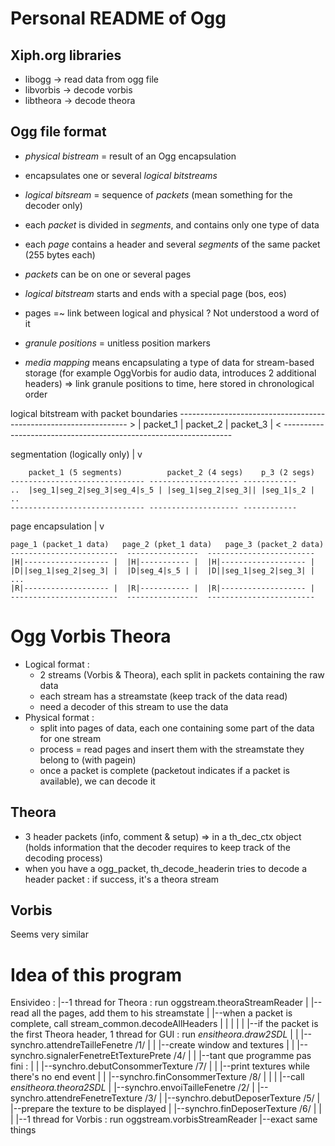 Personal README of Ogg
======================

Xiph.org libraries
------------------
- libogg -> read data from ogg file
- libvorbis -> decode vorbis
- libtheora -> decode theora

Ogg file format
---------------
- *physical bistream* = result of an Ogg encapsulation
- encapsulates one or several *logical bitstreams*
- *logical bitsream* = sequence of *packets* (mean something for the decoder only)
- each *packet* is divided in *segments*, and contains only one type of data
- each *page* contains a header and several *segments* of the same packet (255 bytes each)
- *packets* can be on one or several pages
- *logical bitstream* starts and ends with a special page (bos, eos)
- pages =~ link between logical and physical ? Not understood a word of it

- *granule positions* = unitless position markers
- *media mapping* means encapsulating a type of data for stream-based storage
(for example OggVorbis for audio data, introduces 2 additional headers)
=> link granule positions to time, here stored in chronological order

logical bitstream with packet boundaries
	-----------------------------------------------------------------
	> |       packet_1             | packet_2         | packet_3 |  <
	-----------------------------------------------------------------

segmentation (logically only)	|
								v

		packet_1 (5 segments)          packet_2 (4 segs)    p_3 (2 segs)
	------------------------------ -------------------- ------------
	..  |seg_1|seg_2|seg_3|seg_4|s_5 | |seg_1|seg_2|seg_3|| |seg_1|s_2 | ..
	------------------------------ -------------------- ------------

page encapsulation	| 
					v

	page_1 (packet_1 data)   page_2 (pket_1 data)   page_3 (packet_2 data)
	------------------------  ----------------  ------------------------
	|H|------------------- |  |H|----------- |  |H|------------------- |
	|D||seg_1|seg_2|seg_3| |  |D|seg_4|s_5 | |  |D||seg_1|seg_2|seg_3| | ...
	|R|------------------- |  |R|----------- |  |R|------------------- |
	------------------------  ----------------  ------------------------

Ogg Vorbis Theora
=================

- Logical format :
	- 2 streams (Vorbis & Theora), each split in packets containing the raw data
	- each stream has a streamstate (keep track of the data read)
	- need a decoder of this stream to use the data
- Physical format :
	- split into pages of data, each one containing some part of the data for one stream
	- process = read pages and insert them with the streamstate they belong to (with pagein)
	- once a packet is complete (packetout indicates if a packet is available), we can decode it

Theora
------
- 3 header packets (info, comment & setup) => in a th_dec_ctx object
(holds information that the decoder requires to keep track of the decoding process)
- when you have a ogg_packet, th_decode_headerin tries to decode a header packet : if success, it's a theora stream

Vorbis
------
Seems very similar


Idea of this program
====================
Ensivideo : 
|--1 thread for Theora : run oggstream.theoraStreamReader
|  |--read all the pages, add them to his streamstate
|  |--when a packet is complete, call stream_common.decodeAllHeaders
|  |  |
|  |  |--if the packet is the first Theora header, 1 thread for GUI : run *ensitheora.draw2SDL*
|  |     |--synchro.attendreTailleFenetre /1/
|  |     |--create window and textures
|  |     |--synchro.signalerFenetreEtTexturePrete /4/
|  |     |--tant que programme pas fini :
|  |        |--synchro.debutConsommerTexture /7/
|  |        |--print textures while there's no end event
|  |        |--synchro.finConsommerTexture /8/
|  |
|  |--call *ensitheora.theora2SDL*
|     |--synchro.envoiTailleFenetre /2/
|     |--synchro.attendreFenetreTexture /3/
|     |--synchro.debutDeposerTexture /5/
|     |--prepare the texture to be displayed
|     |--synchro.finDeposerTexture /6/
|
|
|
|--1 thread for Vorbis : run oggstream.vorbisStreamReader
   |--exact same things

